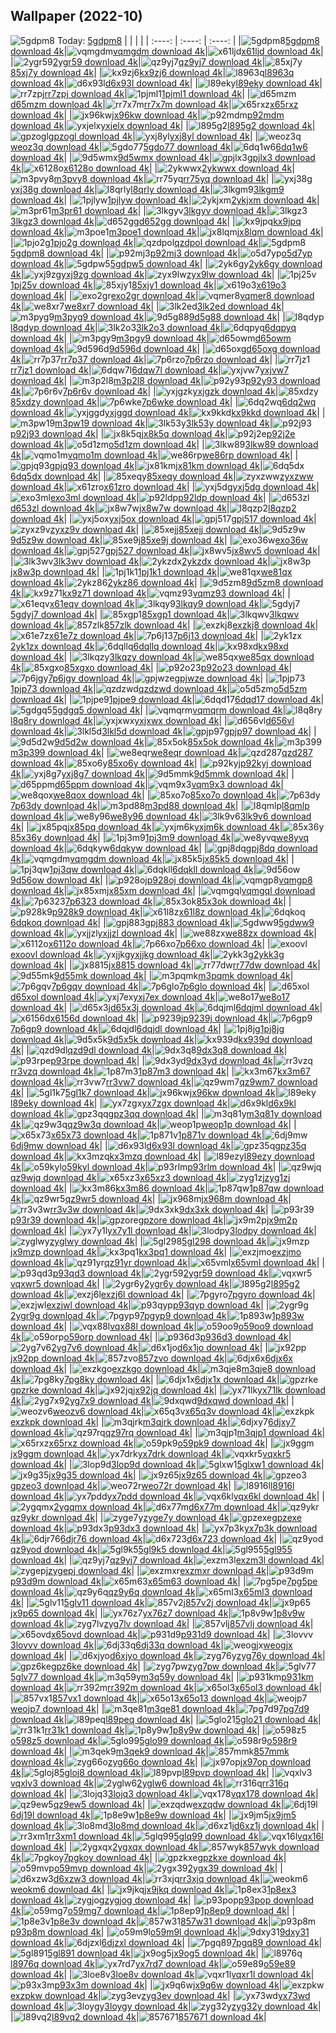 ## Wallpaper (2022-10)
![5gdpm8](https://w.wallhaven.cc/full/5g/wallhaven-5gdpm8.jpg) Today: [5gdpm8](https://th.wallhaven.cc/small/5g/5gdpm8.jpg)
|      |      |      |
| :----: | :----: | :----: |
|![5gdpm8](https://th.wallhaven.cc/small/5g/5gdpm8.jpg)[5gdpm8 download 4k](https://wallhaven.cc/w/5gdpm8)|![vqmgdm](https://th.wallhaven.cc/small/vq/vqmgdm.jpg)[vqmgdm download 4k](https://wallhaven.cc/w/vqmgdm)|![x61ljd](https://th.wallhaven.cc/small/x6/x61ljd.jpg)[x61ljd download 4k](https://wallhaven.cc/w/x61ljd)|
|![2ygr59](https://th.wallhaven.cc/small/2y/2ygr59.jpg)[2ygr59 download 4k](https://wallhaven.cc/w/2ygr59)|![qz9yj7](https://th.wallhaven.cc/small/qz/qz9yj7.jpg)[qz9yj7 download 4k](https://wallhaven.cc/w/qz9yj7)|![85xj7y](https://th.wallhaven.cc/small/85/85xj7y.jpg)[85xj7y download 4k](https://wallhaven.cc/w/85xj7y)|
|![kx9zj6](https://th.wallhaven.cc/small/kx/kx9zj6.jpg)[kx9zj6 download 4k](https://wallhaven.cc/w/kx9zj6)|![l8963q](https://th.wallhaven.cc/small/l8/l8963q.jpg)[l8963q download 4k](https://wallhaven.cc/w/l8963q)|![d6x93l](https://th.wallhaven.cc/small/d6/d6x93l.jpg)[d6x93l download 4k](https://wallhaven.cc/w/d6x93l)|
|![l89eky](https://th.wallhaven.cc/small/l8/l89eky.jpg)[l89eky download 4k](https://wallhaven.cc/w/l89eky)|![rr7zpj](https://th.wallhaven.cc/small/rr/rr7zpj.jpg)[rr7zpj download 4k](https://wallhaven.cc/w/rr7zpj)|![1pjml1](https://th.wallhaven.cc/small/1p/1pjml1.jpg)[1pjml1 download 4k](https://wallhaven.cc/w/1pjml1)|
|![d65mzm](https://th.wallhaven.cc/small/d6/d65mzm.jpg)[d65mzm download 4k](https://wallhaven.cc/w/d65mzm)|![rr7x7m](https://th.wallhaven.cc/small/rr/rr7x7m.jpg)[rr7x7m download 4k](https://wallhaven.cc/w/rr7x7m)|![x65rxz](https://th.wallhaven.cc/small/x6/x65rxz.jpg)[x65rxz download 4k](https://wallhaven.cc/w/x65rxz)|
|![jx96kw](https://th.wallhaven.cc/small/jx/jx96kw.jpg)[jx96kw download 4k](https://wallhaven.cc/w/jx96kw)|![p92mdm](https://th.wallhaven.cc/small/p9/p92mdm.jpg)[p92mdm download 4k](https://wallhaven.cc/w/p92mdm)|![yxjelx](https://th.wallhaven.cc/small/yx/yxjelx.jpg)[yxjelx download 4k](https://wallhaven.cc/w/yxjelx)|
|![l895g2](https://th.wallhaven.cc/small/l8/l895g2.jpg)[l895g2 download 4k](https://wallhaven.cc/w/l895g2)|![gpzogl](https://th.wallhaven.cc/small/gp/gpzogl.jpg)[gpzogl download 4k](https://wallhaven.cc/w/gpzogl)|![yxj8yl](https://th.wallhaven.cc/small/yx/yxj8yl.jpg)[yxj8yl download 4k](https://wallhaven.cc/w/yxj8yl)|
|![weoz3q](https://th.wallhaven.cc/small/we/weoz3q.jpg)[weoz3q download 4k](https://wallhaven.cc/w/weoz3q)|![5gdo77](https://th.wallhaven.cc/small/5g/5gdo77.jpg)[5gdo77 download 4k](https://wallhaven.cc/w/5gdo77)|![6dq1w6](https://th.wallhaven.cc/small/6d/6dq1w6.jpg)[6dq1w6 download 4k](https://wallhaven.cc/w/6dq1w6)|
|![9d5wmx](https://th.wallhaven.cc/small/9d/9d5wmx.jpg)[9d5wmx download 4k](https://wallhaven.cc/w/9d5wmx)|![gpjlx3](https://th.wallhaven.cc/small/gp/gpjlx3.jpg)[gpjlx3 download 4k](https://wallhaven.cc/w/gpjlx3)|![x6128o](https://th.wallhaven.cc/small/x6/x6128o.jpg)[x6128o download 4k](https://wallhaven.cc/w/x6128o)|
|![2ykwwx](https://th.wallhaven.cc/small/2y/2ykwwx.jpg)[2ykwwx download 4k](https://wallhaven.cc/w/2ykwwx)|![m3pvy8](https://th.wallhaven.cc/small/m3/m3pvy8.jpg)[m3pvy8 download 4k](https://wallhaven.cc/w/m3pvy8)|![rr75yq](https://th.wallhaven.cc/small/rr/rr75yq.jpg)[rr75yq download 4k](https://wallhaven.cc/w/rr75yq)|
|![yxj38g](https://th.wallhaven.cc/small/yx/yxj38g.jpg)[yxj38g download 4k](https://wallhaven.cc/w/yxj38g)|![l8qrly](https://th.wallhaven.cc/small/l8/l8qrly.jpg)[l8qrly download 4k](https://wallhaven.cc/w/l8qrly)|![3lkgm9](https://th.wallhaven.cc/small/3l/3lkgm9.jpg)[3lkgm9 download 4k](https://wallhaven.cc/w/3lkgm9)|
|![1pjlyw](https://th.wallhaven.cc/small/1p/1pjlyw.jpg)[1pjlyw download 4k](https://wallhaven.cc/w/1pjlyw)|![2ykjxm](https://th.wallhaven.cc/small/2y/2ykjxm.jpg)[2ykjxm download 4k](https://wallhaven.cc/w/2ykjxm)|![m3pr61](https://th.wallhaven.cc/small/m3/m3pr61.jpg)[m3pr61 download 4k](https://wallhaven.cc/w/m3pr61)|
|![3lkgyv](https://th.wallhaven.cc/small/3l/3lkgyv.jpg)[3lkgyv download 4k](https://wallhaven.cc/w/3lkgyv)|![3lkgz3](https://th.wallhaven.cc/small/3l/3lkgz3.jpg)[3lkgz3 download 4k](https://wallhaven.cc/w/3lkgz3)|![d652gg](https://th.wallhaven.cc/small/d6/d652gg.jpg)[d652gg download 4k](https://wallhaven.cc/w/d652gg)|
|![kx9jpq](https://th.wallhaven.cc/small/kx/kx9jpq.jpg)[kx9jpq download 4k](https://wallhaven.cc/w/kx9jpq)|![m3poe1](https://th.wallhaven.cc/small/m3/m3poe1.jpg)[m3poe1 download 4k](https://wallhaven.cc/w/m3poe1)|![jx8lqm](https://th.wallhaven.cc/small/jx/jx8lqm.jpg)[jx8lqm download 4k](https://wallhaven.cc/w/jx8lqm)|
|![1pjo2g](https://th.wallhaven.cc/small/1p/1pjo2g.jpg)[1pjo2g download 4k](https://wallhaven.cc/w/1pjo2g)|![qzdpol](https://th.wallhaven.cc/small/qz/qzdpol.jpg)[qzdpol download 4k](https://wallhaven.cc/w/qzdpol)|![5gdpm8](https://th.wallhaven.cc/small/5g/5gdpm8.jpg)[5gdpm8 download 4k](https://wallhaven.cc/w/5gdpm8)|
|![p92mj3](https://th.wallhaven.cc/small/p9/p92mj3.jpg)[p92mj3 download 4k](https://wallhaven.cc/w/p92mj3)|![o5d7yp](https://th.wallhaven.cc/small/o5/o5d7yp.jpg)[o5d7yp download 4k](https://wallhaven.cc/w/o5d7yp)|![5gdpw5](https://th.wallhaven.cc/small/5g/5gdpw5.jpg)[5gdpw5 download 4k](https://wallhaven.cc/w/5gdpw5)|
|![2yk6gy](https://th.wallhaven.cc/small/2y/2yk6gy.jpg)[2yk6gy download 4k](https://wallhaven.cc/w/2yk6gy)|![yxj9zg](https://th.wallhaven.cc/small/yx/yxj9zg.jpg)[yxj9zg download 4k](https://wallhaven.cc/w/yxj9zg)|![zyx9lw](https://th.wallhaven.cc/small/zy/zyx9lw.jpg)[zyx9lw download 4k](https://wallhaven.cc/w/zyx9lw)|
|![1pj25v](https://th.wallhaven.cc/small/1p/1pj25v.jpg)[1pj25v download 4k](https://wallhaven.cc/w/1pj25v)|![85xjy1](https://th.wallhaven.cc/small/85/85xjy1.jpg)[85xjy1 download 4k](https://wallhaven.cc/w/85xjy1)|![x619o3](https://th.wallhaven.cc/small/x6/x619o3.jpg)[x619o3 download 4k](https://wallhaven.cc/w/x619o3)|
|![exo2gr](https://th.wallhaven.cc/small/ex/exo2gr.jpg)[exo2gr download 4k](https://wallhaven.cc/w/exo2gr)|![vqmer8](https://th.wallhaven.cc/small/vq/vqmer8.jpg)[vqmer8 download 4k](https://wallhaven.cc/w/vqmer8)|![we8xr7](https://th.wallhaven.cc/small/we/we8xr7.jpg)[we8xr7 download 4k](https://wallhaven.cc/w/we8xr7)|
|![3lk2ed](https://th.wallhaven.cc/small/3l/3lk2ed.jpg)[3lk2ed download 4k](https://wallhaven.cc/w/3lk2ed)|![m3pyg9](https://th.wallhaven.cc/small/m3/m3pyg9.jpg)[m3pyg9 download 4k](https://wallhaven.cc/w/m3pyg9)|![9d5g88](https://th.wallhaven.cc/small/9d/9d5g88.jpg)[9d5g88 download 4k](https://wallhaven.cc/w/9d5g88)|
|![l8qdyp](https://th.wallhaven.cc/small/l8/l8qdyp.jpg)[l8qdyp download 4k](https://wallhaven.cc/w/l8qdyp)|![3lk2o3](https://th.wallhaven.cc/small/3l/3lk2o3.jpg)[3lk2o3 download 4k](https://wallhaven.cc/w/3lk2o3)|![6dqpyq](https://th.wallhaven.cc/small/6d/6dqpyq.jpg)[6dqpyq download 4k](https://wallhaven.cc/w/6dqpyq)|
|![m3pgy9](https://th.wallhaven.cc/small/m3/m3pgy9.jpg)[m3pgy9 download 4k](https://wallhaven.cc/w/m3pgy9)|![d65owm](https://th.wallhaven.cc/small/d6/d65owm.jpg)[d65owm download 4k](https://wallhaven.cc/w/d65owm)|![9d596d](https://th.wallhaven.cc/small/9d/9d596d.jpg)[9d596d download 4k](https://wallhaven.cc/w/9d596d)|
|![d65oxg](https://th.wallhaven.cc/small/d6/d65oxg.jpg)[d65oxg download 4k](https://wallhaven.cc/w/d65oxg)|![rr7p37](https://th.wallhaven.cc/small/rr/rr7p37.jpg)[rr7p37 download 4k](https://wallhaven.cc/w/rr7p37)|![7p6rzo](https://th.wallhaven.cc/small/7p/7p6rzo.jpg)[7p6rzo download 4k](https://wallhaven.cc/w/7p6rzo)|
|![rr7jz1](https://th.wallhaven.cc/small/rr/rr7jz1.jpg)[rr7jz1 download 4k](https://wallhaven.cc/w/rr7jz1)|![6dqw7l](https://th.wallhaven.cc/small/6d/6dqw7l.jpg)[6dqw7l download 4k](https://wallhaven.cc/w/6dqw7l)|![yxjvw7](https://th.wallhaven.cc/small/yx/yxjvw7.jpg)[yxjvw7 download 4k](https://wallhaven.cc/w/yxjvw7)|
|![m3p2l8](https://th.wallhaven.cc/small/m3/m3p2l8.jpg)[m3p2l8 download 4k](https://wallhaven.cc/w/m3p2l8)|![p92y93](https://th.wallhaven.cc/small/p9/p92y93.jpg)[p92y93 download 4k](https://wallhaven.cc/w/p92y93)|![7p6r6v](https://th.wallhaven.cc/small/7p/7p6r6v.jpg)[7p6r6v download 4k](https://wallhaven.cc/w/7p6r6v)|
|![yxjgzk](https://th.wallhaven.cc/small/yx/yxjgzk.jpg)[yxjgzk download 4k](https://wallhaven.cc/w/yxjgzk)|![85xdzy](https://th.wallhaven.cc/small/85/85xdzy.jpg)[85xdzy download 4k](https://wallhaven.cc/w/85xdzy)|![7p6wke](https://th.wallhaven.cc/small/7p/7p6wke.jpg)[7p6wke download 4k](https://wallhaven.cc/w/7p6wke)|
|![6dq2wq](https://th.wallhaven.cc/small/6d/6dq2wq.jpg)[6dq2wq download 4k](https://wallhaven.cc/w/6dq2wq)|![yxjggd](https://th.wallhaven.cc/small/yx/yxjggd.jpg)[yxjggd download 4k](https://wallhaven.cc/w/yxjggd)|![kx9kkd](https://th.wallhaven.cc/small/kx/kx9kkd.jpg)[kx9kkd download 4k](https://wallhaven.cc/w/kx9kkd)|
|![m3pw19](https://th.wallhaven.cc/small/m3/m3pw19.jpg)[m3pw19 download 4k](https://wallhaven.cc/w/m3pw19)|![3lk53y](https://th.wallhaven.cc/small/3l/3lk53y.jpg)[3lk53y download 4k](https://wallhaven.cc/w/3lk53y)|![p92j93](https://th.wallhaven.cc/small/p9/p92j93.jpg)[p92j93 download 4k](https://wallhaven.cc/w/p92j93)|
|![jx8k5q](https://th.wallhaven.cc/small/jx/jx8k5q.jpg)[jx8k5q download 4k](https://wallhaven.cc/w/jx8k5q)|![p92j2e](https://th.wallhaven.cc/small/p9/p92j2e.jpg)[p92j2e download 4k](https://wallhaven.cc/w/p92j2e)|![o5d1zm](https://th.wallhaven.cc/small/o5/o5d1zm.jpg)[o5d1zm download 4k](https://wallhaven.cc/w/o5d1zm)|
|![3lkw89](https://th.wallhaven.cc/small/3l/3lkw89.jpg)[3lkw89 download 4k](https://wallhaven.cc/w/3lkw89)|![vqmo1m](https://th.wallhaven.cc/small/vq/vqmo1m.jpg)[vqmo1m download 4k](https://wallhaven.cc/w/vqmo1m)|![we86rp](https://th.wallhaven.cc/small/we/we86rp.jpg)[we86rp download 4k](https://wallhaven.cc/w/we86rp)|
|![gpjq93](https://th.wallhaven.cc/small/gp/gpjq93.jpg)[gpjq93 download 4k](https://wallhaven.cc/w/gpjq93)|![jx81km](https://th.wallhaven.cc/small/jx/jx81km.jpg)[jx81km download 4k](https://wallhaven.cc/w/jx81km)|![6dq5dx](https://th.wallhaven.cc/small/6d/6dq5dx.jpg)[6dq5dx download 4k](https://wallhaven.cc/w/6dq5dx)|
|![85xeqy](https://th.wallhaven.cc/small/85/85xeqy.jpg)[85xeqy download 4k](https://wallhaven.cc/w/85xeqy)|![zyxzww](https://th.wallhaven.cc/small/zy/zyxzww.jpg)[zyxzww download 4k](https://wallhaven.cc/w/zyxzww)|![x61zro](https://th.wallhaven.cc/small/x6/x61zro.jpg)[x61zro download 4k](https://wallhaven.cc/w/x61zro)|
|![yxj5dg](https://th.wallhaven.cc/small/yx/yxj5dg.jpg)[yxj5dg download 4k](https://wallhaven.cc/w/yxj5dg)|![exo3ml](https://th.wallhaven.cc/small/ex/exo3ml.jpg)[exo3ml download 4k](https://wallhaven.cc/w/exo3ml)|![p92ldp](https://th.wallhaven.cc/small/p9/p92ldp.jpg)[p92ldp download 4k](https://wallhaven.cc/w/p92ldp)|
|![d653zl](https://th.wallhaven.cc/small/d6/d653zl.jpg)[d653zl download 4k](https://wallhaven.cc/w/d653zl)|![jx8w7w](https://th.wallhaven.cc/small/jx/jx8w7w.jpg)[jx8w7w download 4k](https://wallhaven.cc/w/jx8w7w)|![l8qzp2](https://th.wallhaven.cc/small/l8/l8qzp2.jpg)[l8qzp2 download 4k](https://wallhaven.cc/w/l8qzp2)|
|![yxj5ox](https://th.wallhaven.cc/small/yx/yxj5ox.jpg)[yxj5ox download 4k](https://wallhaven.cc/w/yxj5ox)|![gpj517](https://th.wallhaven.cc/small/gp/gpj517.jpg)[gpj517 download 4k](https://wallhaven.cc/w/gpj517)|![zyxz9v](https://th.wallhaven.cc/small/zy/zyxz9v.jpg)[zyxz9v download 4k](https://wallhaven.cc/w/zyxz9v)|
|![85xejj](https://th.wallhaven.cc/small/85/85xejj.jpg)[85xejj download 4k](https://wallhaven.cc/w/85xejj)|![9d5z9w](https://th.wallhaven.cc/small/9d/9d5z9w.jpg)[9d5z9w download 4k](https://wallhaven.cc/w/9d5z9w)|![85xe9j](https://th.wallhaven.cc/small/85/85xe9j.jpg)[85xe9j download 4k](https://wallhaven.cc/w/85xe9j)|
|![exo36w](https://th.wallhaven.cc/small/ex/exo36w.jpg)[exo36w download 4k](https://wallhaven.cc/w/exo36w)|![gpj527](https://th.wallhaven.cc/small/gp/gpj527.jpg)[gpj527 download 4k](https://wallhaven.cc/w/gpj527)|![jx8wv5](https://th.wallhaven.cc/small/jx/jx8wv5.jpg)[jx8wv5 download 4k](https://wallhaven.cc/w/jx8wv5)|
|![3lk3wv](https://th.wallhaven.cc/small/3l/3lk3wv.jpg)[3lk3wv download 4k](https://wallhaven.cc/w/3lk3wv)|![2ykzdx](https://th.wallhaven.cc/small/2y/2ykzdx.jpg)[2ykzdx download 4k](https://wallhaven.cc/w/2ykzdx)|![jx8w3p](https://th.wallhaven.cc/small/jx/jx8w3p.jpg)[jx8w3p download 4k](https://wallhaven.cc/w/jx8w3p)|
|![1pj1k1](https://th.wallhaven.cc/small/1p/1pj1k1.jpg)[1pj1k1 download 4k](https://wallhaven.cc/w/1pj1k1)|![we81qx](https://th.wallhaven.cc/small/we/we81qx.jpg)[we81qx download 4k](https://wallhaven.cc/w/we81qx)|![2ykz86](https://th.wallhaven.cc/small/2y/2ykz86.jpg)[2ykz86 download 4k](https://wallhaven.cc/w/2ykz86)|
|![9d5zm8](https://th.wallhaven.cc/small/9d/9d5zm8.jpg)[9d5zm8 download 4k](https://wallhaven.cc/w/9d5zm8)|![kx9z71](https://th.wallhaven.cc/small/kx/kx9z71.jpg)[kx9z71 download 4k](https://wallhaven.cc/w/kx9z71)|![vqmz93](https://th.wallhaven.cc/small/vq/vqmz93.jpg)[vqmz93 download 4k](https://wallhaven.cc/w/vqmz93)|
|![x61eqv](https://th.wallhaven.cc/small/x6/x61eqv.jpg)[x61eqv download 4k](https://wallhaven.cc/w/x61eqv)|![3lkqy9](https://th.wallhaven.cc/small/3l/3lkqy9.jpg)[3lkqy9 download 4k](https://wallhaven.cc/w/3lkqy9)|![5gdyj7](https://th.wallhaven.cc/small/5g/5gdyj7.jpg)[5gdyj7 download 4k](https://wallhaven.cc/w/5gdyj7)|
|![85xgp1](https://th.wallhaven.cc/small/85/85xgp1.jpg)[85xgp1 download 4k](https://wallhaven.cc/w/85xgp1)|![3lkqwv](https://th.wallhaven.cc/small/3l/3lkqwv.jpg)[3lkqwv download 4k](https://wallhaven.cc/w/3lkqwv)|![857zlk](https://th.wallhaven.cc/small/85/857zlk.jpg)[857zlk download 4k](https://wallhaven.cc/w/857zlk)|
|![exzkj8](https://th.wallhaven.cc/small/ex/exzkj8.jpg)[exzkj8 download 4k](https://wallhaven.cc/w/exzkj8)|![x61e7z](https://th.wallhaven.cc/small/x6/x61e7z.jpg)[x61e7z download 4k](https://wallhaven.cc/w/x61e7z)|![7p6j13](https://th.wallhaven.cc/small/7p/7p6j13.jpg)[7p6j13 download 4k](https://wallhaven.cc/w/7p6j13)|
|![2yk1zx](https://th.wallhaven.cc/small/2y/2yk1zx.jpg)[2yk1zx download 4k](https://wallhaven.cc/w/2yk1zx)|![6dqllq](https://th.wallhaven.cc/small/6d/6dqllq.jpg)[6dqllq download 4k](https://wallhaven.cc/w/6dqllq)|![kx98xd](https://th.wallhaven.cc/small/kx/kx98xd.jpg)[kx98xd download 4k](https://wallhaven.cc/w/kx98xd)|
|![3lkqzy](https://th.wallhaven.cc/small/3l/3lkqzy.jpg)[3lkqzy download 4k](https://wallhaven.cc/w/3lkqzy)|![we85qx](https://th.wallhaven.cc/small/we/we85qx.jpg)[we85qx download 4k](https://wallhaven.cc/w/we85qx)|![85xgxo](https://th.wallhaven.cc/small/85/85xgxo.jpg)[85xgxo download 4k](https://wallhaven.cc/w/85xgxo)|
|![p92o23](https://th.wallhaven.cc/small/p9/p92o23.jpg)[p92o23 download 4k](https://wallhaven.cc/w/p92o23)|![7p6jgy](https://th.wallhaven.cc/small/7p/7p6jgy.jpg)[7p6jgy download 4k](https://wallhaven.cc/w/7p6jgy)|![gpjwze](https://th.wallhaven.cc/small/gp/gpjwze.jpg)[gpjwze download 4k](https://wallhaven.cc/w/gpjwze)|
|![1pjp73](https://th.wallhaven.cc/small/1p/1pjp73.jpg)[1pjp73 download 4k](https://wallhaven.cc/w/1pjp73)|![qzdzwd](https://th.wallhaven.cc/small/qz/qzdzwd.jpg)[qzdzwd download 4k](https://wallhaven.cc/w/qzdzwd)|![o5d5zm](https://th.wallhaven.cc/small/o5/o5d5zm.jpg)[o5d5zm download 4k](https://wallhaven.cc/w/o5d5zm)|
|![1pjpe9](https://th.wallhaven.cc/small/1p/1pjpe9.jpg)[1pjpe9 download 4k](https://wallhaven.cc/w/1pjpe9)|![6dqd17](https://th.wallhaven.cc/small/6d/6dqd17.jpg)[6dqd17 download 4k](https://wallhaven.cc/w/6dqd17)|![5gdgq5](https://th.wallhaven.cc/small/5g/5gdgq5.jpg)[5gdgq5 download 4k](https://wallhaven.cc/w/5gdgq5)|
|![vqmqrm](https://th.wallhaven.cc/small/vq/vqmqrm.jpg)[vqmqrm download 4k](https://wallhaven.cc/w/vqmqrm)|![l8q8ry](https://th.wallhaven.cc/small/l8/l8q8ry.jpg)[l8q8ry download 4k](https://wallhaven.cc/w/l8q8ry)|![yxjxwx](https://th.wallhaven.cc/small/yx/yxjxwx.jpg)[yxjxwx download 4k](https://wallhaven.cc/w/yxjxwx)|
|![d656vl](https://th.wallhaven.cc/small/d6/d656vl.jpg)[d656vl download 4k](https://wallhaven.cc/w/d656vl)|![3lkl5d](https://th.wallhaven.cc/small/3l/3lkl5d.jpg)[3lkl5d download 4k](https://wallhaven.cc/w/3lkl5d)|![gpjp97](https://th.wallhaven.cc/small/gp/gpjp97.jpg)[gpjp97 download 4k](https://wallhaven.cc/w/gpjp97)|
|![9d5d2w](https://th.wallhaven.cc/small/9d/9d5d2w.jpg)[9d5d2w download 4k](https://wallhaven.cc/w/9d5d2w)|![85x5ok](https://th.wallhaven.cc/small/85/85x5ok.jpg)[85x5ok download 4k](https://wallhaven.cc/w/85x5ok)|![m3p399](https://th.wallhaven.cc/small/m3/m3p399.jpg)[m3p399 download 4k](https://wallhaven.cc/w/m3p399)|
|![we8eqr](https://th.wallhaven.cc/small/we/we8eqr.jpg)[we8eqr download 4k](https://wallhaven.cc/w/we8eqr)|![qzd287](https://th.wallhaven.cc/small/qz/qzd287.jpg)[qzd287 download 4k](https://wallhaven.cc/w/qzd287)|![85xo6y](https://th.wallhaven.cc/small/85/85xo6y.jpg)[85xo6y download 4k](https://wallhaven.cc/w/85xo6y)|
|![p92kyj](https://th.wallhaven.cc/small/p9/p92kyj.jpg)[p92kyj download 4k](https://wallhaven.cc/w/p92kyj)|![yxj8g7](https://th.wallhaven.cc/small/yx/yxj8g7.jpg)[yxj8g7 download 4k](https://wallhaven.cc/w/yxj8g7)|![9d5mmk](https://th.wallhaven.cc/small/9d/9d5mmk.jpg)[9d5mmk download 4k](https://wallhaven.cc/w/9d5mmk)|
|![d65ppm](https://th.wallhaven.cc/small/d6/d65ppm.jpg)[d65ppm download 4k](https://wallhaven.cc/w/d65ppm)|![vqm9x3](https://th.wallhaven.cc/small/vq/vqm9x3.jpg)[vqm9x3 download 4k](https://wallhaven.cc/w/vqm9x3)|![we8qox](https://th.wallhaven.cc/small/we/we8qox.jpg)[we8qox download 4k](https://wallhaven.cc/w/we8qox)|
|![85xo7o](https://th.wallhaven.cc/small/85/85xo7o.jpg)[85xo7o download 4k](https://wallhaven.cc/w/85xo7o)|![7p63dy](https://th.wallhaven.cc/small/7p/7p63dy.jpg)[7p63dy download 4k](https://wallhaven.cc/w/7p63dy)|![m3pd88](https://th.wallhaven.cc/small/m3/m3pd88.jpg)[m3pd88 download 4k](https://wallhaven.cc/w/m3pd88)|
|![l8qmlp](https://th.wallhaven.cc/small/l8/l8qmlp.jpg)[l8qmlp download 4k](https://wallhaven.cc/w/l8qmlp)|![we8y96](https://th.wallhaven.cc/small/we/we8y96.jpg)[we8y96 download 4k](https://wallhaven.cc/w/we8y96)|![3lk9v6](https://th.wallhaven.cc/small/3l/3lk9v6.jpg)[3lk9v6 download 4k](https://wallhaven.cc/w/3lk9v6)|
|![jx85pq](https://th.wallhaven.cc/small/jx/jx85pq.jpg)[jx85pq download 4k](https://wallhaven.cc/w/jx85pq)|![yxjm6k](https://th.wallhaven.cc/small/yx/yxjm6k.jpg)[yxjm6k download 4k](https://wallhaven.cc/w/yxjm6k)|![85x36y](https://th.wallhaven.cc/small/85/85x36y.jpg)[85x36y download 4k](https://wallhaven.cc/w/85x36y)|
|![1pj3m9](https://th.wallhaven.cc/small/1p/1pj3m9.jpg)[1pj3m9 download 4k](https://wallhaven.cc/w/1pj3m9)|![we8yvq](https://th.wallhaven.cc/small/we/we8yvq.jpg)[we8yvq download 4k](https://wallhaven.cc/w/we8yvq)|![6dqkyw](https://th.wallhaven.cc/small/6d/6dqkyw.jpg)[6dqkyw download 4k](https://wallhaven.cc/w/6dqkyw)|
|![gpj8dq](https://th.wallhaven.cc/small/gp/gpj8dq.jpg)[gpj8dq download 4k](https://wallhaven.cc/w/gpj8dq)|![vqmgdm](https://th.wallhaven.cc/small/vq/vqmgdm.jpg)[vqmgdm download 4k](https://wallhaven.cc/w/vqmgdm)|![jx85k5](https://th.wallhaven.cc/small/jx/jx85k5.jpg)[jx85k5 download 4k](https://wallhaven.cc/w/jx85k5)|
|![1pj3qw](https://th.wallhaven.cc/small/1p/1pj3qw.jpg)[1pj3qw download 4k](https://wallhaven.cc/w/1pj3qw)|![6dqkll](https://th.wallhaven.cc/small/6d/6dqkll.jpg)[6dqkll download 4k](https://wallhaven.cc/w/6dqkll)|![9d56ow](https://th.wallhaven.cc/small/9d/9d56ow.jpg)[9d56ow download 4k](https://wallhaven.cc/w/9d56ow)|
|![p928oj](https://th.wallhaven.cc/small/p9/p928oj.jpg)[p928oj download 4k](https://wallhaven.cc/w/p928oj)|![vqmgp8](https://th.wallhaven.cc/small/vq/vqmgp8.jpg)[vqmgp8 download 4k](https://wallhaven.cc/w/vqmgp8)|![jx85xm](https://th.wallhaven.cc/small/jx/jx85xm.jpg)[jx85xm download 4k](https://wallhaven.cc/w/jx85xm)|
|![vqmgql](https://th.wallhaven.cc/small/vq/vqmgql.jpg)[vqmgql download 4k](https://wallhaven.cc/w/vqmgql)|![7p6323](https://th.wallhaven.cc/small/7p/7p6323.jpg)[7p6323 download 4k](https://wallhaven.cc/w/7p6323)|![85x3ok](https://th.wallhaven.cc/small/85/85x3ok.jpg)[85x3ok download 4k](https://wallhaven.cc/w/85x3ok)|
|![p928k9](https://th.wallhaven.cc/small/p9/p928k9.jpg)[p928k9 download 4k](https://wallhaven.cc/w/p928k9)|![x61l8z](https://th.wallhaven.cc/small/x6/x61l8z.jpg)[x61l8z download 4k](https://wallhaven.cc/w/x61l8z)|![6dqkoq](https://th.wallhaven.cc/small/6d/6dqkoq.jpg)[6dqkoq download 4k](https://wallhaven.cc/w/6dqkoq)|
|![gpj883](https://th.wallhaven.cc/small/gp/gpj883.jpg)[gpj883 download 4k](https://wallhaven.cc/w/gpj883)|![5gdww9](https://th.wallhaven.cc/small/5g/5gdww9.jpg)[5gdww9 download 4k](https://wallhaven.cc/w/5gdww9)|![yxjjzl](https://th.wallhaven.cc/small/yx/yxjjzl.jpg)[yxjjzl download 4k](https://wallhaven.cc/w/yxjjzl)|
|![we88zx](https://th.wallhaven.cc/small/we/we88zx.jpg)[we88zx download 4k](https://wallhaven.cc/w/we88zx)|![x6112o](https://th.wallhaven.cc/small/x6/x6112o.jpg)[x6112o download 4k](https://wallhaven.cc/w/x6112o)|![7p66xo](https://th.wallhaven.cc/small/7p/7p66xo.jpg)[7p66xo download 4k](https://wallhaven.cc/w/7p66xo)|
|![exoovl](https://th.wallhaven.cc/small/ex/exoovl.jpg)[exoovl download 4k](https://wallhaven.cc/w/exoovl)|![yxjjkg](https://th.wallhaven.cc/small/yx/yxjjkg.jpg)[yxjjkg download 4k](https://wallhaven.cc/w/yxjjkg)|![2ykk3g](https://th.wallhaven.cc/small/2y/2ykk3g.jpg)[2ykk3g download 4k](https://wallhaven.cc/w/2ykk3g)|
|![jx8815](https://th.wallhaven.cc/small/jx/jx8815.jpg)[jx8815 download 4k](https://wallhaven.cc/w/jx8815)|![rr77dw](https://th.wallhaven.cc/small/rr/rr77dw.jpg)[rr77dw download 4k](https://wallhaven.cc/w/rr77dw)|![9d55mk](https://th.wallhaven.cc/small/9d/9d55mk.jpg)[9d55mk download 4k](https://wallhaven.cc/w/9d55mk)|
|![m3pqmk](https://th.wallhaven.cc/small/m3/m3pqmk.jpg)[m3pqmk download 4k](https://wallhaven.cc/w/m3pqmk)|![7p6gqv](https://th.wallhaven.cc/small/7p/7p6gqv.jpg)[7p6gqv download 4k](https://wallhaven.cc/w/7p6gqv)|![7p6glo](https://th.wallhaven.cc/small/7p/7p6glo.jpg)[7p6glo download 4k](https://wallhaven.cc/w/7p6glo)|
|![d65xol](https://th.wallhaven.cc/small/d6/d65xol.jpg)[d65xol download 4k](https://wallhaven.cc/w/d65xol)|![yxj7ex](https://th.wallhaven.cc/small/yx/yxj7ex.jpg)[yxj7ex download 4k](https://wallhaven.cc/w/yxj7ex)|![we8o17](https://th.wallhaven.cc/small/we/we8o17.jpg)[we8o17 download 4k](https://wallhaven.cc/w/we8o17)|
|![d65x3j](https://th.wallhaven.cc/small/d6/d65x3j.jpg)[d65x3j download 4k](https://wallhaven.cc/w/d65x3j)|![6dqjml](https://th.wallhaven.cc/small/6d/6dqjml.jpg)[6dqjml download 4k](https://wallhaven.cc/w/6dqjml)|![x6156d](https://th.wallhaven.cc/small/x6/x6156d.jpg)[x6156d download 4k](https://wallhaven.cc/w/x6156d)|
|![p9239j](https://th.wallhaven.cc/small/p9/p9239j.jpg)[p9239j download 4k](https://wallhaven.cc/w/p9239j)|![7p6gp9](https://th.wallhaven.cc/small/7p/7p6gp9.jpg)[7p6gp9 download 4k](https://wallhaven.cc/w/7p6gp9)|![6dqjdl](https://th.wallhaven.cc/small/6d/6dqjdl.jpg)[6dqjdl download 4k](https://wallhaven.cc/w/6dqjdl)|
|![1pj8jg](https://th.wallhaven.cc/small/1p/1pj8jg.jpg)[1pj8jg download 4k](https://wallhaven.cc/w/1pj8jg)|![9d5x5k](https://th.wallhaven.cc/small/9d/9d5x5k.jpg)[9d5x5k download 4k](https://wallhaven.cc/w/9d5x5k)|![kx939d](https://th.wallhaven.cc/small/kx/kx939d.jpg)[kx939d download 4k](https://wallhaven.cc/w/kx939d)|
|![qzd9dl](https://th.wallhaven.cc/small/qz/qzd9dl.jpg)[qzd9dl download 4k](https://wallhaven.cc/w/qzd9dl)|![9dx3q8](https://th.wallhaven.cc/small/9d/9dx3q8.jpg)[9dx3q8 download 4k](https://wallhaven.cc/w/9dx3q8)|![p93rpe](https://th.wallhaven.cc/small/p9/p93rpe.jpg)[p93rpe download 4k](https://wallhaven.cc/w/p93rpe)|
|![9dx3yd](https://th.wallhaven.cc/small/9d/9dx3yd.jpg)[9dx3yd download 4k](https://wallhaven.cc/w/9dx3yd)|![rr3vzq](https://th.wallhaven.cc/small/rr/rr3vzq.jpg)[rr3vzq download 4k](https://wallhaven.cc/w/rr3vzq)|![1p87m3](https://th.wallhaven.cc/small/1p/1p87m3.jpg)[1p87m3 download 4k](https://wallhaven.cc/w/1p87m3)|
|![kx3m67](https://th.wallhaven.cc/small/kx/kx3m67.jpg)[kx3m67 download 4k](https://wallhaven.cc/w/kx3m67)|![rr3vw7](https://th.wallhaven.cc/small/rr/rr3vw7.jpg)[rr3vw7 download 4k](https://wallhaven.cc/w/rr3vw7)|![qz9wm7](https://th.wallhaven.cc/small/qz/qz9wm7.jpg)[qz9wm7 download 4k](https://wallhaven.cc/w/qz9wm7)|
|![5gl1k7](https://th.wallhaven.cc/small/5g/5gl1k7.jpg)[5gl1k7 download 4k](https://wallhaven.cc/w/5gl1k7)|![jx96kw](https://th.wallhaven.cc/small/jx/jx96kw.jpg)[jx96kw download 4k](https://wallhaven.cc/w/jx96kw)|![l89eky](https://th.wallhaven.cc/small/l8/l89eky.jpg)[l89eky download 4k](https://wallhaven.cc/w/l89eky)|
|![yx7zgx](https://th.wallhaven.cc/small/yx/yx7zgx.jpg)[yx7zgx download 4k](https://wallhaven.cc/w/yx7zgx)|![d6x9kl](https://th.wallhaven.cc/small/d6/d6x9kl.jpg)[d6x9kl download 4k](https://wallhaven.cc/w/d6x9kl)|![gpz3qq](https://th.wallhaven.cc/small/gp/gpz3qq.jpg)[gpz3qq download 4k](https://wallhaven.cc/w/gpz3qq)|
|![m3q81y](https://th.wallhaven.cc/small/m3/m3q81y.jpg)[m3q81y download 4k](https://wallhaven.cc/w/m3q81y)|![qz9w3q](https://th.wallhaven.cc/small/qz/qz9w3q.jpg)[qz9w3q download 4k](https://wallhaven.cc/w/qz9w3q)|![weop1p](https://th.wallhaven.cc/small/we/weop1p.jpg)[weop1p download 4k](https://wallhaven.cc/w/weop1p)|
|![x65x73](https://th.wallhaven.cc/small/x6/x65x73.jpg)[x65x73 download 4k](https://wallhaven.cc/w/x65x73)|![1p871v](https://th.wallhaven.cc/small/1p/1p871v.jpg)[1p871v download 4k](https://wallhaven.cc/w/1p871v)|![6dj9mw](https://th.wallhaven.cc/small/6d/6dj9mw.jpg)[6dj9mw download 4k](https://wallhaven.cc/w/6dj9mw)|
|![d6x93l](https://th.wallhaven.cc/small/d6/d6x93l.jpg)[d6x93l download 4k](https://wallhaven.cc/w/d6x93l)|![gpz35q](https://th.wallhaven.cc/small/gp/gpz35q.jpg)[gpz35q download 4k](https://wallhaven.cc/w/gpz35q)|![kx3mzq](https://th.wallhaven.cc/small/kx/kx3mzq.jpg)[kx3mzq download 4k](https://wallhaven.cc/w/kx3mzq)|
|![l89ezy](https://th.wallhaven.cc/small/l8/l89ezy.jpg)[l89ezy download 4k](https://wallhaven.cc/w/l89ezy)|![o59kyl](https://th.wallhaven.cc/small/o5/o59kyl.jpg)[o59kyl download 4k](https://wallhaven.cc/w/o59kyl)|![p93rlm](https://th.wallhaven.cc/small/p9/p93rlm.jpg)[p93rlm download 4k](https://wallhaven.cc/w/p93rlm)|
|![qz9wjq](https://th.wallhaven.cc/small/qz/qz9wjq.jpg)[qz9wjq download 4k](https://wallhaven.cc/w/qz9wjq)|![x65xz3](https://th.wallhaven.cc/small/x6/x65xz3.jpg)[x65xz3 download 4k](https://wallhaven.cc/w/x65xz3)|![zyg1zj](https://th.wallhaven.cc/small/zy/zyg1zj.jpg)[zyg1zj download 4k](https://wallhaven.cc/w/zyg1zj)|
|![kx3m86](https://th.wallhaven.cc/small/kx/kx3m86.jpg)[kx3m86 download 4k](https://wallhaven.cc/w/kx3m86)|![1p87qw](https://th.wallhaven.cc/small/1p/1p87qw.jpg)[1p87qw download 4k](https://wallhaven.cc/w/1p87qw)|![qz9wr5](https://th.wallhaven.cc/small/qz/qz9wr5.jpg)[qz9wr5 download 4k](https://wallhaven.cc/w/qz9wr5)|
|![jx968m](https://th.wallhaven.cc/small/jx/jx968m.jpg)[jx968m download 4k](https://wallhaven.cc/w/jx968m)|![rr3v3w](https://th.wallhaven.cc/small/rr/rr3v3w.jpg)[rr3v3w download 4k](https://wallhaven.cc/w/rr3v3w)|![9dx3xk](https://th.wallhaven.cc/small/9d/9dx3xk.jpg)[9dx3xk download 4k](https://wallhaven.cc/w/9dx3xk)|
|![p93r39](https://th.wallhaven.cc/small/p9/p93r39.jpg)[p93r39 download 4k](https://wallhaven.cc/w/p93r39)|![gpzore](https://th.wallhaven.cc/small/gp/gpzore.jpg)[gpzore download 4k](https://wallhaven.cc/w/gpzore)|![jx9m2p](https://th.wallhaven.cc/small/jx/jx9m2p.jpg)[jx9m2p download 4k](https://wallhaven.cc/w/jx9m2p)|
|![yx7y1l](https://th.wallhaven.cc/small/yx/yx7y1l.jpg)[yx7y1l download 4k](https://wallhaven.cc/w/yx7y1l)|![3lodpy](https://th.wallhaven.cc/small/3l/3lodpy.jpg)[3lodpy download 4k](https://wallhaven.cc/w/3lodpy)|![zyglwy](https://th.wallhaven.cc/small/zy/zyglwy.jpg)[zyglwy download 4k](https://wallhaven.cc/w/zyglwy)|
|![5gl298](https://th.wallhaven.cc/small/5g/5gl298.jpg)[5gl298 download 4k](https://wallhaven.cc/w/5gl298)|![jx9mzp](https://th.wallhaven.cc/small/jx/jx9mzp.jpg)[jx9mzp download 4k](https://wallhaven.cc/w/jx9mzp)|![kx3pq1](https://th.wallhaven.cc/small/kx/kx3pq1.jpg)[kx3pq1 download 4k](https://wallhaven.cc/w/kx3pq1)|
|![exzjmo](https://th.wallhaven.cc/small/ex/exzjmo.jpg)[exzjmo download 4k](https://wallhaven.cc/w/exzjmo)|![qz91yr](https://th.wallhaven.cc/small/qz/qz91yr.jpg)[qz91yr download 4k](https://wallhaven.cc/w/qz91yr)|![x65vml](https://th.wallhaven.cc/small/x6/x65vml.jpg)[x65vml download 4k](https://wallhaven.cc/w/x65vml)|
|![p93qd3](https://th.wallhaven.cc/small/p9/p93qd3.jpg)[p93qd3 download 4k](https://wallhaven.cc/w/p93qd3)|![2ygr59](https://th.wallhaven.cc/small/2y/2ygr59.jpg)[2ygr59 download 4k](https://wallhaven.cc/w/2ygr59)|![vqxwr5](https://th.wallhaven.cc/small/vq/vqxwr5.jpg)[vqxwr5 download 4k](https://wallhaven.cc/w/vqxwr5)|
|![2ygr6y](https://th.wallhaven.cc/small/2y/2ygr6y.jpg)[2ygr6y download 4k](https://wallhaven.cc/w/2ygr6y)|![l895g2](https://th.wallhaven.cc/small/l8/l895g2.jpg)[l895g2 download 4k](https://wallhaven.cc/w/l895g2)|![exzj6l](https://th.wallhaven.cc/small/ex/exzj6l.jpg)[exzj6l download 4k](https://wallhaven.cc/w/exzj6l)|
|![7pgyro](https://th.wallhaven.cc/small/7p/7pgyro.jpg)[7pgyro download 4k](https://wallhaven.cc/w/7pgyro)|![exzjwl](https://th.wallhaven.cc/small/ex/exzjwl.jpg)[exzjwl download 4k](https://wallhaven.cc/w/exzjwl)|![p93qyp](https://th.wallhaven.cc/small/p9/p93qyp.jpg)[p93qyp download 4k](https://wallhaven.cc/w/p93qyp)|
|![2ygr9g](https://th.wallhaven.cc/small/2y/2ygr9g.jpg)[2ygr9g download 4k](https://wallhaven.cc/w/2ygr9g)|![7pgyp9](https://th.wallhaven.cc/small/7p/7pgyp9.jpg)[7pgyp9 download 4k](https://wallhaven.cc/w/7pgyp9)|![1p893w](https://th.wallhaven.cc/small/1p/1p893w.jpg)[1p893w download 4k](https://wallhaven.cc/w/1p893w)|
|![vqx88l](https://th.wallhaven.cc/small/vq/vqx88l.jpg)[vqx88l download 4k](https://wallhaven.cc/w/vqx88l)|![o59oo9](https://th.wallhaven.cc/small/o5/o59oo9.jpg)[o59oo9 download 4k](https://wallhaven.cc/w/o59oo9)|![o59orp](https://th.wallhaven.cc/small/o5/o59orp.jpg)[o59orp download 4k](https://wallhaven.cc/w/o59orp)|
|![p936d3](https://th.wallhaven.cc/small/p9/p936d3.jpg)[p936d3 download 4k](https://wallhaven.cc/w/p936d3)|![2yg7v6](https://th.wallhaven.cc/small/2y/2yg7v6.jpg)[2yg7v6 download 4k](https://wallhaven.cc/w/2yg7v6)|![d6x1jo](https://th.wallhaven.cc/small/d6/d6x1jo.jpg)[d6x1jo download 4k](https://wallhaven.cc/w/d6x1jo)|
|![jx92pp](https://th.wallhaven.cc/small/jx/jx92pp.jpg)[jx92pp download 4k](https://wallhaven.cc/w/jx92pp)|![857zvo](https://th.wallhaven.cc/small/85/857zvo.jpg)[857zvo download 4k](https://wallhaven.cc/w/857zvo)|![6djx6x](https://th.wallhaven.cc/small/6d/6djx6x.jpg)[6djx6x download 4k](https://wallhaven.cc/w/6djx6x)|
|![exzkgo](https://th.wallhaven.cc/small/ex/exzkgo.jpg)[exzkgo download 4k](https://wallhaven.cc/w/exzkgo)|![m3qje8](https://th.wallhaven.cc/small/m3/m3qje8.jpg)[m3qje8 download 4k](https://wallhaven.cc/w/m3qje8)|![7pg8ky](https://th.wallhaven.cc/small/7p/7pg8ky.jpg)[7pg8ky download 4k](https://wallhaven.cc/w/7pg8ky)|
|![6djx1x](https://th.wallhaven.cc/small/6d/6djx1x.jpg)[6djx1x download 4k](https://wallhaven.cc/w/6djx1x)|![gpzrke](https://th.wallhaven.cc/small/gp/gpzrke.jpg)[gpzrke download 4k](https://wallhaven.cc/w/gpzrke)|![jx92jq](https://th.wallhaven.cc/small/jx/jx92jq.jpg)[jx92jq download 4k](https://wallhaven.cc/w/jx92jq)|
|![yx71lk](https://th.wallhaven.cc/small/yx/yx71lk.jpg)[yx71lk download 4k](https://wallhaven.cc/w/yx71lk)|![2yg7x9](https://th.wallhaven.cc/small/2y/2yg7x9.jpg)[2yg7x9 download 4k](https://wallhaven.cc/w/2yg7x9)|![9dxqwd](https://th.wallhaven.cc/small/9d/9dxqwd.jpg)[9dxqwd download 4k](https://wallhaven.cc/w/9dxqwd)|
|![weozv6](https://th.wallhaven.cc/small/we/weozv6.jpg)[weozv6 download 4k](https://wallhaven.cc/w/weozv6)|![x65q3v](https://th.wallhaven.cc/small/x6/x65q3v.jpg)[x65q3v download 4k](https://wallhaven.cc/w/x65q3v)|![exzkpk](https://th.wallhaven.cc/small/ex/exzkpk.jpg)[exzkpk download 4k](https://wallhaven.cc/w/exzkpk)|
|![m3qjrk](https://th.wallhaven.cc/small/m3/m3qjrk.jpg)[m3qjrk download 4k](https://wallhaven.cc/w/m3qjrk)|![6djxy7](https://th.wallhaven.cc/small/6d/6djxy7.jpg)[6djxy7 download 4k](https://wallhaven.cc/w/6djxy7)|![qz97rq](https://th.wallhaven.cc/small/qz/qz97rq.jpg)[qz97rq download 4k](https://wallhaven.cc/w/qz97rq)|
|![m3qjp1](https://th.wallhaven.cc/small/m3/m3qjp1.jpg)[m3qjp1 download 4k](https://wallhaven.cc/w/m3qjp1)|![x65rxz](https://th.wallhaven.cc/small/x6/x65rxz.jpg)[x65rxz download 4k](https://wallhaven.cc/w/x65rxz)|![o59pk9](https://th.wallhaven.cc/small/o5/o59pk9.jpg)[o59pk9 download 4k](https://wallhaven.cc/w/o59pk9)|
|![jx9ggm](https://th.wallhaven.cc/small/jx/jx9ggm.jpg)[jx9ggm download 4k](https://wallhaven.cc/w/jx9ggm)|![yx7drk](https://th.wallhaven.cc/small/yx/yx7drk.jpg)[yx7drk download 4k](https://wallhaven.cc/w/yx7drk)|![vqxkr5](https://th.wallhaven.cc/small/vq/vqxkr5.jpg)[vqxkr5 download 4k](https://wallhaven.cc/w/vqxkr5)|
|![3lop9d](https://th.wallhaven.cc/small/3l/3lop9d.jpg)[3lop9d download 4k](https://wallhaven.cc/w/3lop9d)|![5glxw1](https://th.wallhaven.cc/small/5g/5glxw1.jpg)[5glxw1 download 4k](https://wallhaven.cc/w/5glxw1)|![jx9g35](https://th.wallhaven.cc/small/jx/jx9g35.jpg)[jx9g35 download 4k](https://wallhaven.cc/w/jx9g35)|
|![jx9z65](https://th.wallhaven.cc/small/jx/jx9z65.jpg)[jx9z65 download 4k](https://wallhaven.cc/w/jx9z65)|![gpzeo3](https://th.wallhaven.cc/small/gp/gpzeo3.jpg)[gpzeo3 download 4k](https://wallhaven.cc/w/gpzeo3)|![weo72r](https://th.wallhaven.cc/small/we/weo72r.jpg)[weo72r download 4k](https://wallhaven.cc/w/weo72r)|
|![l8916l](https://th.wallhaven.cc/small/l8/l8916l.jpg)[l8916l download 4k](https://wallhaven.cc/w/l8916l)|![yx7pdd](https://th.wallhaven.cc/small/yx/yx7pdd.jpg)[yx7pdd download 4k](https://wallhaven.cc/w/yx7pdd)|![vqx6kl](https://th.wallhaven.cc/small/vq/vqx6kl.jpg)[vqx6kl download 4k](https://wallhaven.cc/w/vqx6kl)|
|![2ygqmx](https://th.wallhaven.cc/small/2y/2ygqmx.jpg)[2ygqmx download 4k](https://wallhaven.cc/w/2ygqmx)|![d6x77m](https://th.wallhaven.cc/small/d6/d6x77m.jpg)[d6x77m download 4k](https://wallhaven.cc/w/d6x77m)|![qz9ykr](https://th.wallhaven.cc/small/qz/qz9ykr.jpg)[qz9ykr download 4k](https://wallhaven.cc/w/qz9ykr)|
|![zyge7y](https://th.wallhaven.cc/small/zy/zyge7y.jpg)[zyge7y download 4k](https://wallhaven.cc/w/zyge7y)|![gpzexe](https://th.wallhaven.cc/small/gp/gpzexe.jpg)[gpzexe download 4k](https://wallhaven.cc/w/gpzexe)|![p93dx3](https://th.wallhaven.cc/small/p9/p93dx3.jpg)[p93dx3 download 4k](https://wallhaven.cc/w/p93dx3)|
|![yx7p3k](https://th.wallhaven.cc/small/yx/yx7p3k.jpg)[yx7p3k download 4k](https://wallhaven.cc/w/yx7p3k)|![6djr76](https://th.wallhaven.cc/small/6d/6djr76.jpg)[6djr76 download 4k](https://wallhaven.cc/w/6djr76)|![d6x723](https://th.wallhaven.cc/small/d6/d6x723.jpg)[d6x723 download 4k](https://wallhaven.cc/w/d6x723)|
|![qz9yod](https://th.wallhaven.cc/small/qz/qz9yod.jpg)[qz9yod download 4k](https://wallhaven.cc/w/qz9yod)|![5gl9k5](https://th.wallhaven.cc/small/5g/5gl9k5.jpg)[5gl9k5 download 4k](https://wallhaven.cc/w/5gl9k5)|![5gl955](https://th.wallhaven.cc/small/5g/5gl955.jpg)[5gl955 download 4k](https://wallhaven.cc/w/5gl955)|
|![qz9yj7](https://th.wallhaven.cc/small/qz/qz9yj7.jpg)[qz9yj7 download 4k](https://wallhaven.cc/w/qz9yj7)|![exzm3l](https://th.wallhaven.cc/small/ex/exzm3l.jpg)[exzm3l download 4k](https://wallhaven.cc/w/exzm3l)|![zygepj](https://th.wallhaven.cc/small/zy/zygepj.jpg)[zygepj download 4k](https://wallhaven.cc/w/zygepj)|
|![exzmxr](https://th.wallhaven.cc/small/ex/exzmxr.jpg)[exzmxr download 4k](https://wallhaven.cc/w/exzmxr)|![p93d9m](https://th.wallhaven.cc/small/p9/p93d9m.jpg)[p93d9m download 4k](https://wallhaven.cc/w/p93d9m)|![x65m63](https://th.wallhaven.cc/small/x6/x65m63.jpg)[x65m63 download 4k](https://wallhaven.cc/w/x65m63)|
|![7pg5pe](https://th.wallhaven.cc/small/7p/7pg5pe.jpg)[7pg5pe download 4k](https://wallhaven.cc/w/7pg5pe)|![qz9y6q](https://th.wallhaven.cc/small/qz/qz9y6q.jpg)[qz9y6q download 4k](https://wallhaven.cc/w/qz9y6q)|![x65ml3](https://th.wallhaven.cc/small/x6/x65ml3.jpg)[x65ml3 download 4k](https://wallhaven.cc/w/x65ml3)|
|![5glv11](https://th.wallhaven.cc/small/5g/5glv11.jpg)[5glv11 download 4k](https://wallhaven.cc/w/5glv11)|![857v2j](https://th.wallhaven.cc/small/85/857v2j.jpg)[857v2j download 4k](https://wallhaven.cc/w/857v2j)|![jx9p65](https://th.wallhaven.cc/small/jx/jx9p65.jpg)[jx9p65 download 4k](https://wallhaven.cc/w/jx9p65)|
|![yx76z7](https://th.wallhaven.cc/small/yx/yx76z7.jpg)[yx76z7 download 4k](https://wallhaven.cc/w/yx76z7)|![1p8v9w](https://th.wallhaven.cc/small/1p/1p8v9w.jpg)[1p8v9w download 4k](https://wallhaven.cc/w/1p8v9w)|![zyg7lv](https://th.wallhaven.cc/small/zy/zyg7lv.jpg)[zyg7lv download 4k](https://wallhaven.cc/w/zyg7lv)|
|![857vlj](https://th.wallhaven.cc/small/85/857vlj.jpg)[857vlj download 4k](https://wallhaven.cc/w/857vlj)|![x65ovd](https://th.wallhaven.cc/small/x6/x65ovd.jpg)[x65ovd download 4k](https://wallhaven.cc/w/x65ovd)|![p931d9](https://th.wallhaven.cc/small/p9/p931d9.jpg)[p931d9 download 4k](https://wallhaven.cc/w/p931d9)|
|![3lovvv](https://th.wallhaven.cc/small/3l/3lovvv.jpg)[3lovvv download 4k](https://wallhaven.cc/w/3lovvv)|![6dj33q](https://th.wallhaven.cc/small/6d/6dj33q.jpg)[6dj33q download 4k](https://wallhaven.cc/w/6dj33q)|![weogjx](https://th.wallhaven.cc/small/we/weogjx.jpg)[weogjx download 4k](https://wallhaven.cc/w/weogjx)|
|![d6xjyo](https://th.wallhaven.cc/small/d6/d6xjyo.jpg)[d6xjyo download 4k](https://wallhaven.cc/w/d6xjyo)|![zyg76y](https://th.wallhaven.cc/small/zy/zyg76y.jpg)[zyg76y download 4k](https://wallhaven.cc/w/zyg76y)|![gpz6ke](https://th.wallhaven.cc/small/gp/gpz6ke.jpg)[gpz6ke download 4k](https://wallhaven.cc/w/gpz6ke)|
|![zyg7pw](https://th.wallhaven.cc/small/zy/zyg7pw.jpg)[zyg7pw download 4k](https://wallhaven.cc/w/zyg7pw)|![5glv77](https://th.wallhaven.cc/small/5g/5glv77.jpg)[5glv77 download 4k](https://wallhaven.cc/w/5glv77)|![m3q59y](https://th.wallhaven.cc/small/m3/m3q59y.jpg)[m3q59y download 4k](https://wallhaven.cc/w/m3q59y)|
|![p931km](https://th.wallhaven.cc/small/p9/p931km.jpg)[p931km download 4k](https://wallhaven.cc/w/p931km)|![rr392m](https://th.wallhaven.cc/small/rr/rr392m.jpg)[rr392m download 4k](https://wallhaven.cc/w/rr392m)|![x65ol3](https://th.wallhaven.cc/small/x6/x65ol3.jpg)[x65ol3 download 4k](https://wallhaven.cc/w/x65ol3)|
|![857vx1](https://th.wallhaven.cc/small/85/857vx1.jpg)[857vx1 download 4k](https://wallhaven.cc/w/857vx1)|![x65o13](https://th.wallhaven.cc/small/x6/x65o13.jpg)[x65o13 download 4k](https://wallhaven.cc/w/x65o13)|![weojp7](https://th.wallhaven.cc/small/we/weojp7.jpg)[weojp7 download 4k](https://wallhaven.cc/w/weojp7)|
|![m3qe81](https://th.wallhaven.cc/small/m3/m3qe81.jpg)[m3qe81 download 4k](https://wallhaven.cc/w/m3qe81)|![7pg7d9](https://th.wallhaven.cc/small/7p/7pg7d9.jpg)[7pg7d9 download 4k](https://wallhaven.cc/w/7pg7d9)|![l89peq](https://th.wallhaven.cc/small/l8/l89peq.jpg)[l89peq download 4k](https://wallhaven.cc/w/l89peq)|
|![5glo21](https://th.wallhaven.cc/small/5g/5glo21.jpg)[5glo21 download 4k](https://wallhaven.cc/w/5glo21)|![rr31k1](https://th.wallhaven.cc/small/rr/rr31k1.jpg)[rr31k1 download 4k](https://wallhaven.cc/w/rr31k1)|![1p8y9w](https://th.wallhaven.cc/small/1p/1p8y9w.jpg)[1p8y9w download 4k](https://wallhaven.cc/w/1p8y9w)|
|![o598z5](https://th.wallhaven.cc/small/o5/o598z5.jpg)[o598z5 download 4k](https://wallhaven.cc/w/o598z5)|![5glo99](https://th.wallhaven.cc/small/5g/5glo99.jpg)[5glo99 download 4k](https://wallhaven.cc/w/5glo99)|![o598r9](https://th.wallhaven.cc/small/o5/o598r9.jpg)[o598r9 download 4k](https://wallhaven.cc/w/o598r9)|
|![m3qek9](https://th.wallhaven.cc/small/m3/m3qek9.jpg)[m3qek9 download 4k](https://wallhaven.cc/w/m3qek9)|![857mmk](https://th.wallhaven.cc/small/85/857mmk.jpg)[857mmk download 4k](https://wallhaven.cc/w/857mmk)|![zyg66o](https://th.wallhaven.cc/small/zy/zyg66o.jpg)[zyg66o download 4k](https://wallhaven.cc/w/zyg66o)|
|![jx97op](https://th.wallhaven.cc/small/jx/jx97op.jpg)[jx97op download 4k](https://wallhaven.cc/w/jx97op)|![5gloj8](https://th.wallhaven.cc/small/5g/5gloj8.jpg)[5gloj8 download 4k](https://wallhaven.cc/w/5gloj8)|![l89pvp](https://th.wallhaven.cc/small/l8/l89pvp.jpg)[l89pvp download 4k](https://wallhaven.cc/w/l89pvp)|
|![vqxlv3](https://th.wallhaven.cc/small/vq/vqxlv3.jpg)[vqxlv3 download 4k](https://wallhaven.cc/w/vqxlv3)|![2yglw6](https://th.wallhaven.cc/small/2y/2yglw6.jpg)[2yglw6 download 4k](https://wallhaven.cc/w/2yglw6)|![rr316q](https://th.wallhaven.cc/small/rr/rr316q.jpg)[rr316q download 4k](https://wallhaven.cc/w/rr316q)|
|![3lojq3](https://th.wallhaven.cc/small/3l/3lojq3.jpg)[3lojq3 download 4k](https://wallhaven.cc/w/3lojq3)|![vqx178](https://th.wallhaven.cc/small/vq/vqx178.jpg)[vqx178 download 4k](https://wallhaven.cc/w/vqx178)|![qz9ew5](https://th.wallhaven.cc/small/qz/qz9ew5.jpg)[qz9ew5 download 4k](https://wallhaven.cc/w/qz9ew5)|
|![exzqdw](https://th.wallhaven.cc/small/ex/exzqdw.jpg)[exzqdw download 4k](https://wallhaven.cc/w/exzqdw)|![6dj19l](https://th.wallhaven.cc/small/6d/6dj19l.jpg)[6dj19l download 4k](https://wallhaven.cc/w/6dj19l)|![1p8e9w](https://th.wallhaven.cc/small/1p/1p8e9w.jpg)[1p8e9w download 4k](https://wallhaven.cc/w/1p8e9w)|
|![jx9jm5](https://th.wallhaven.cc/small/jx/jx9jm5.jpg)[jx9jm5 download 4k](https://wallhaven.cc/w/jx9jm5)|![3lo8md](https://th.wallhaven.cc/small/3l/3lo8md.jpg)[3lo8md download 4k](https://wallhaven.cc/w/3lo8md)|![d6xz1j](https://th.wallhaven.cc/small/d6/d6xz1j.jpg)[d6xz1j download 4k](https://wallhaven.cc/w/d6xz1j)|
|![rr3xm1](https://th.wallhaven.cc/small/rr/rr3xm1.jpg)[rr3xm1 download 4k](https://wallhaven.cc/w/rr3xm1)|![5glq99](https://th.wallhaven.cc/small/5g/5glq99.jpg)[5glq99 download 4k](https://wallhaven.cc/w/5glq99)|![vqx16l](https://th.wallhaven.cc/small/vq/vqx16l.jpg)[vqx16l download 4k](https://wallhaven.cc/w/vqx16l)|
|![2ygxqx](https://th.wallhaven.cc/small/2y/2ygxqx.jpg)[2ygxqx download 4k](https://wallhaven.cc/w/2ygxqx)|![857wyk](https://th.wallhaven.cc/small/85/857wyk.jpg)[857wyk download 4k](https://wallhaven.cc/w/857wyk)|![7pgkoy](https://th.wallhaven.cc/small/7p/7pgkoy.jpg)[7pgkoy download 4k](https://wallhaven.cc/w/7pgkoy)|
|![gpzkxe](https://th.wallhaven.cc/small/gp/gpzkxe.jpg)[gpzkxe download 4k](https://wallhaven.cc/w/gpzkxe)|![o59mvp](https://th.wallhaven.cc/small/o5/o59mvp.jpg)[o59mvp download 4k](https://wallhaven.cc/w/o59mvp)|![2ygx39](https://th.wallhaven.cc/small/2y/2ygx39.jpg)[2ygx39 download 4k](https://wallhaven.cc/w/2ygx39)|
|![d6xzw3](https://th.wallhaven.cc/small/d6/d6xzw3.jpg)[d6xzw3 download 4k](https://wallhaven.cc/w/d6xzw3)|![rr3xjq](https://th.wallhaven.cc/small/rr/rr3xjq.jpg)[rr3xjq download 4k](https://wallhaven.cc/w/rr3xjq)|![weokm6](https://th.wallhaven.cc/small/we/weokm6.jpg)[weokm6 download 4k](https://wallhaven.cc/w/weokm6)|
|![jx9jkq](https://th.wallhaven.cc/small/jx/jx9jkq.jpg)[jx9jkq download 4k](https://wallhaven.cc/w/jx9jkq)|![1p8ex3](https://th.wallhaven.cc/small/1p/1p8ex3.jpg)[1p8ex3 download 4k](https://wallhaven.cc/w/1p8ex3)|![zygjog](https://th.wallhaven.cc/small/zy/zygjog.jpg)[zygjog download 4k](https://wallhaven.cc/w/zygjog)|
|![p93pop](https://th.wallhaven.cc/small/p9/p93pop.jpg)[p93pop download 4k](https://wallhaven.cc/w/p93pop)|![o59mg7](https://th.wallhaven.cc/small/o5/o59mg7.jpg)[o59mg7 download 4k](https://wallhaven.cc/w/o59mg7)|![1p8ep9](https://th.wallhaven.cc/small/1p/1p8ep9.jpg)[1p8ep9 download 4k](https://wallhaven.cc/w/1p8ep9)|
|![1p8e3v](https://th.wallhaven.cc/small/1p/1p8e3v.jpg)[1p8e3v download 4k](https://wallhaven.cc/w/1p8e3v)|![857w31](https://th.wallhaven.cc/small/85/857w31.jpg)[857w31 download 4k](https://wallhaven.cc/w/857w31)|![p93p8m](https://th.wallhaven.cc/small/p9/p93p8m.jpg)[p93p8m download 4k](https://wallhaven.cc/w/p93p8m)|
|![o59m9l](https://th.wallhaven.cc/small/o5/o59m9l.jpg)[o59m9l download 4k](https://wallhaven.cc/w/o59m9l)|![9dxy31](https://th.wallhaven.cc/small/9d/9dxy31.jpg)[9dxy31 download 4k](https://wallhaven.cc/w/9dxy31)|![6djzxl](https://th.wallhaven.cc/small/6d/6djzxl.jpg)[6djzxl download 4k](https://wallhaven.cc/w/6djzxl)|
|![7pgq89](https://th.wallhaven.cc/small/7p/7pgq89.jpg)[7pgq89 download 4k](https://wallhaven.cc/w/7pgq89)|![5gl891](https://th.wallhaven.cc/small/5g/5gl891.jpg)[5gl891 download 4k](https://wallhaven.cc/w/5gl891)|![jx9og5](https://th.wallhaven.cc/small/jx/jx9og5.jpg)[jx9og5 download 4k](https://wallhaven.cc/w/jx9og5)|
|![l8976q](https://th.wallhaven.cc/small/l8/l8976q.jpg)[l8976q download 4k](https://wallhaven.cc/w/l8976q)|![yx7rd7](https://th.wallhaven.cc/small/yx/yx7rd7.jpg)[yx7rd7 download 4k](https://wallhaven.cc/w/yx7rd7)|![o59e89](https://th.wallhaven.cc/small/o5/o59e89.jpg)[o59e89 download 4k](https://wallhaven.cc/w/o59e89)|
|![3loe8v](https://th.wallhaven.cc/small/3l/3loe8v.jpg)[3loe8v download 4k](https://wallhaven.cc/w/3loe8v)|![vqxr1l](https://th.wallhaven.cc/small/vq/vqxr1l.jpg)[vqxr1l download 4k](https://wallhaven.cc/w/vqxr1l)|![p93x3m](https://th.wallhaven.cc/small/p9/p93x3m.jpg)[p93x3m download 4k](https://wallhaven.cc/w/p93x3m)|
|![jx9q6w](https://th.wallhaven.cc/small/jx/jx9q6w.jpg)[jx9q6w download 4k](https://wallhaven.cc/w/jx9q6w)|![exzpkw](https://th.wallhaven.cc/small/ex/exzpkw.jpg)[exzpkw download 4k](https://wallhaven.cc/w/exzpkw)|![zyg3ev](https://th.wallhaven.cc/small/zy/zyg3ev.jpg)[zyg3ev download 4k](https://wallhaven.cc/w/zyg3ev)|
|![yx73wd](https://th.wallhaven.cc/small/yx/yx73wd.jpg)[yx73wd download 4k](https://wallhaven.cc/w/yx73wd)|![3loygy](https://th.wallhaven.cc/small/3l/3loygy.jpg)[3loygy download 4k](https://wallhaven.cc/w/3loygy)|![zyg32y](https://th.wallhaven.cc/small/zy/zyg32y.jpg)[zyg32y download 4k](https://wallhaven.cc/w/zyg32y)|
|![l89vq2](https://th.wallhaven.cc/small/l8/l89vq2.jpg)[l89vq2 download 4k](https://wallhaven.cc/w/l89vq2)|![857671](https://th.wallhaven.cc/small/85/857671.jpg)[857671 download 4k](https://wallhaven.cc/w/857671)|